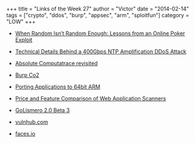 +++
title = "Links of the Week 27"
author = "Victor"
date = "2014-02-14"
tags = ["crypto", "ddos", "burp", "appsec", "arm", "sploitfun"]
category = "LOW"
+++

*   [When Random Isn&#8217;t Random Enough: Lessons from an Online Poker Exploit][1]

*   [Technical Details Behind a 400Gbps NTP Amplification DDoS Attack][2]

*   [Absolute Computatrace revisited][3]
*   [Burp Co2][4]
*   [Porting Applications to 64bit ARM][5]
*   [Price and Feature Comparison of Web Application Scanners][6]
*   [GoLismero 2.0 Beta 3][7]
*   [vulnhub.com][8]
*   [faces.io][9]

 [1]: http://www.lauradhamilton.com/random-lessons-online-poker-exploit
 [2]: http://blog.cloudflare.com/technical-details-behind-a-400gbps-ntp-amplification-ddos-attack
 [3]: http://www.securelist.com/en/analysis/204792325/Absolute_Computrace_Revisited
 [4]: http://blog.secureideas.com/2014/02/announcing-burp-co2.html
 [5]: http://people.linaro.org/~rikuvoipio/aarch64-talk/#/
 [6]: http://sectoolmarket.com/price-and-feature-comparison-of-web-application-scanners-unified-list.html
 [7]: https://t.co/OCghQE8sLZ
 [8]: http://vulnhub.com/
 [9]: http://faces.io
